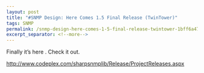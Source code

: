 ```yaml
---
layout: post
title: "#SNMP Design: Here Comes 1.5 Final Release (TwinTower)"
tags: SNMP
permalink: /snmp-design-here-comes-1-5-final-release-twintower-1bff6a478e25
excerpt_separator: <!--more-->
---
```

Finally it’s here . Check it out.

http://www.codeplex.com/sharpsnmplib/Release/ProjectReleases.aspx
<!--more-->
